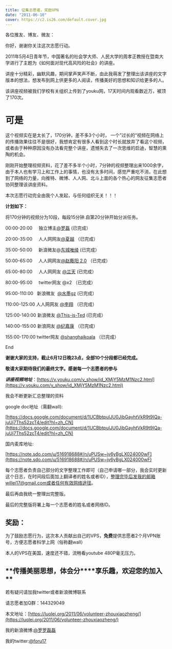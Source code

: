 ```yaml
---
title: 征集志愿者，奖励VPN
date: "2011-06-10"
cover: https://c2.is26.com/default.cover.jpg
---
```


各位推友、博友、微友：

你好，谢谢你关注这次志愿行动。

2011年5月4日青年节，中国著名的社会学大师、人民大学的周孝正教授在暨南大学进行了主题为《如何面对现代高风险的社会》的讲座。

讲座十分精彩，幽默风趣，期间掌声笑声不断，由此我萌发了整理出该讲座的文字版本的想法，想发布到网上供更多的人阅读，传播美好的思想和知识给更多的人。

该讲座视频被我们学校有关组织上传到了youku网，17天时间内观看数近万，被顶了170次。

# 可是

这个视频实在是太长了，170分钟，差不多3个小时， 一个”过长的“视频在网络上的传播效果往往不是很好，我想肯定有很多人看到这个时长就放弃了看这个视频，或者由于种种原因没有办法看完整个讲座，遗憾失去了一次思维的启迪，智慧的熏陶的机会。

刚刚开始整理视频资料，花了差不多半个小时，7分钟的视频整理出来1000余字，由于本人也有学习上和工作上的事情，也没有太多时间，感觉严重吃不消，在此想到了网络的力量，向推特、微博、人人网、北斗上面的各个热心的网友征集志愿者协同整理该讲座资料。

本次志愿行动完全由我个人发起，与任何组织无关！！！

**计划如下：**

将170分钟的视频分为10段，每段15分钟.自第20分钟开始分派任务。

00:00-20:00     独立博主[@罗磊](https://luolei.org/) (已完成）

20:00-35:00     人人网网友[@夏越](https://www.renren.com/profile.do?id=233367692) （已完成）

35:00-50:00     新浪微友@[东城唯绫](https://weibo.com/2013708361) (已完成）

50:00-65:00     人人网网友[@赵蕤阳 2.0](https://www.renren.com/profile.do?id=703363293) （已完成）

65:00-80:00     人人网网友 [@兰天](https://www.renren.com/profile.do?id=335934976) (已完成）

80:00-95:00     twitter网友 @x2 （已完成）

95:00-110:00   新浪微友  [@水墨gz](https://weibo.com/2108551393) (已完成）

110:00-125:00 人人网网友 [@李翔](https://luolei.org/wp-admin/www.renren.com/profile.do?id=229192434) （已完成）

125:00-140:00 新浪微友 [@This-is-Ted](https://weibo.com/tedandfred) (已完成）

140:00-155:00 新浪网友 [@纪嘉康](https://blog.sina.com.cn/jijiakang) （已完成）

155:00-170:00 twitter网友 [@shanghaikoala](https://x.com/#!/shanghaikoala) （已完成）

End

**谢谢大家的支持，截止6月12日晚23点，全部10个分段都已经完成。**

**敬请大家期待我们的最终文字。感谢每一个志愿者的参与**

**_讲座视频地址_**：[https://v.youku.com/v_show/id_XMjY5MzM1Nzc2.html](https://v.youku.com/v_show/id_XMjY5MzM1Nzc2.html)

我会不断更新汇总整理的资料

google doc地址（需翻wall):

[https://docs.google.com/document/d/1UCBbtpulJU0JibGayhtVkR9t9IQa-juUj7Ths52zcT4/edit?hl=zh_CN](https://docs.google.com/document/d/1UCBbtpulJU0JibGayhtVkR9t9IQa-juUj7Ths52zcT4/edit?hl=zh_CN)

国内麦库地址:

[https://note.sdo.com/u/516918688#/n/uPUSw~jv6yBgLX024000wF](https://note.sdo.com/u/516918688#/n/uPUSw~jv6yBgLX024000wF)

每个志愿者负责自己部分的文字整理工作即可（自己申请哪一部分，我会实时更新这个日志，在时间段后面加上翻译者的姓名或者ID），整理完毕后发我的邮箱willei17@gmail.com或者任何有效网络途径。

最后再由我统一整理出完整版。

最后的完整版将署上每一个志愿者的姓名或者网络ID。

## **奖励：**

为了鼓励志愿行为，这次本人贡献出自己的VPS，**免费**提供志愿者2个月VPN账号，方便志愿者科学上网（俗称翻wall）

本人的VPS在美国，速度还不错，流畅看youtube 480P毫无压力。

## **传播美丽思想，体会分\*\***享乐趣，欢迎您的加入\*\*

若有疑问请加我twitter或者新浪微博联系

请志愿者加Q群：144329049

本文地址：[https://luolei.org/2011/06/volunteer-zhouxiaozheng/](https://luolei.org/2011/06/volunteer-zhouxiaozheng/)

我的新浪微博:[@罗罗磊磊](https://weibo.com/foru17/)

我的twitter:[@foru17](https://x.com/#!/foru17)
